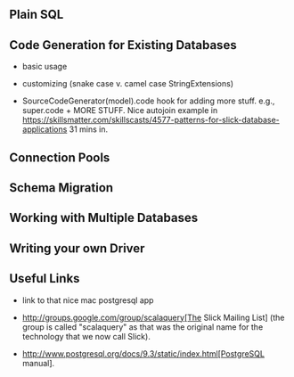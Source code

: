 ## Plain SQL

## Code Generation for Existing Databases

- basic usage

- customizing (snake case v. camel case StringExtensions)

- SourceCodeGenerator(model).code hook for adding more stuff.
e.g., super.code + MORE STUFF. Nice autojoin example in https://skillsmatter.com/skillscasts/4577-patterns-for-slick-database-applications 31 mins in.

## Connection Pools

## Schema Migration

## Working with Multiple Databases

## Writing your own Driver

## Useful Links

* link to that nice mac postgresql app

* http://groups.google.com/group/scalaquery[The Slick Mailing List] (the group is called "scalaquery" as that was the original name for the technology that we now call Slick).

* http://www.postgresql.org/docs/9.3/static/index.html[PostgreSQL manual].

